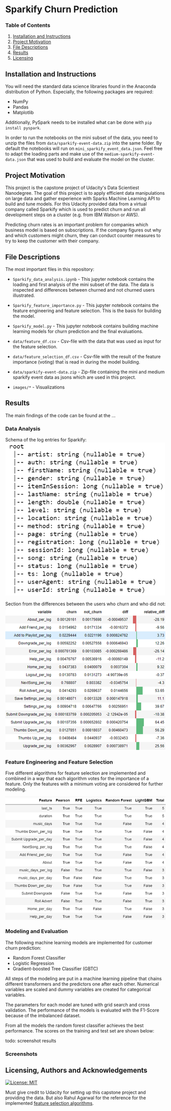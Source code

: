 # Sparkify Churn Prediction

### Table of Contents

1. [Installation and Instructions](#installation)
2. [Project Motivation](#motivation)
3. [File Descriptions](#files)
4. [Results](#results)
5. [Licensing](#licensing)

## Installation and Instructions<a name="installation"></a>

You will need the standard data science libraries found in the Anaconda distribution of Python. Especially, the following packages are required:

- NumPy
- Pandas
- Matplotlib

Additionally, PySpark needs to be installed what can be done with `pip install pyspark`.
  
In order to run the notebooks on the mini subset of the data, you need to unzip the files from `data/sparkify-event-data.zip` into the same folder. By default the notebooks will run on `mini_sparkify_event_data.json`. Feel free to adapt the loading parts and make use of the `medium-sparkify-event-data.json` that was used to build and evaluate the model on the cluster.

## Project Motivation<a name="motivation"></a>

This project is the capstone project of Udacity's Data Scientiest Nanodegree. The goal of this project is to apply efficient data manipulations on large data and gather experience with Sparks Machine Learning API to build and tune models. For this Udacity provided data from a virtual company called Sparkify which is used to predict churn and run all development steps on a cluster (e.g. from IBM Watson or AWS).
  
Predicting churn rates is an important problem for companies which business model is based on subscriptions. If the company figures out why and which customers might churn, they can conduct counter measures to try to keep the customer with their company.

## File Descriptions <a name="files"></a>

The most important files in this repository:

* `Sparkify_data_analysis.ipynb` - This jupyter notebook contains the loading and first analysis of the mini subset of the data. The data is inspected and differences between churned and not churned users illustrated.

* `Sparkify_feature_importance.py` - This jupyter notebook contains the feature engineering and feature selection. This is the basis for building the model.

* `Sparkify_model.py` - This jupyter notebook contains building machine learning models for churn prediction and the final evaluations.

* `data/feature_df.csv` - Csv-file with the data that was used as input for the feature selection.

* `data/feature_selection_df.csv` - Csv-file with the result of the feature importance (voting) that is read in during the model building.

* `data/sparkify-event-data.zip` - Zip-file containing the mini and medium sparkify event data as jsons which are used in this project.

* `images/*` - Visualizations

## Results<a name="results"></a>

The main findings of the code can be found at the ...

### Data Analysis

Schema of the log entries for Sparkify:
![DataSchema](images/data_schema.png)

Section from the differences between the users who churn and who did not:
![ExploratoryAnalysis](images/page_actions_difference_per_log.png)

### Feature Engineering and Feature Selection

Five different algorithms for feature selection are implemented and combined in a way that each algorithm votes for the importance of a feature. Only the features with a minimum voting are considered for further modeling.
  
![FeatureImportance](images/feature_selection.png)

### Modeling and Evaluation

The following machine learning models are implemented for customer churn prediction:
  
- Random Forest Classifier
- Logistic Regression
- Gradient-boosted Tree Classifier (GBTC)
  
All steps of the modeling are put in a machine learning pipeline that chains different transformers and the predictors one after each other. Numerical variables are scaled and dummy variables are created for categorical variables.
  
The parameters for each model are tuned with grid search and cross validation. The performance of the models is evaluated with the F1-Score because of the imbalanced dataset.
  
From all the models the random forest classifier achieves the best performance. The scores on the training and test set are shown below:

todo: screenshot results

### Screenshots

## Licensing, Authors and Acknowledgements<a name="licensing"></a>
[![License: MIT](https://img.shields.io/badge/License-MIT-yellow.svg)](https://opensource.org/licenses/MIT)

Must give credit to Udacity for setting up this capstone project and providing the data. But also Rahul Agarwal for the reference for the implemented [feature selection algorithms](https://towardsdatascience.com/the-5-feature-selection-algorithms-every-data-scientist-need-to-know-3a6b566efd2).